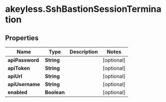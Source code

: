 # akeyless.SshBastionSessionTermination

## Properties

Name | Type | Description | Notes
------------ | ------------- | ------------- | -------------
**apiPassword** | **String** |  | [optional] 
**apiToken** | **String** |  | [optional] 
**apiUrl** | **String** |  | [optional] 
**apiUsername** | **String** |  | [optional] 
**enabled** | **Boolean** |  | [optional] 


